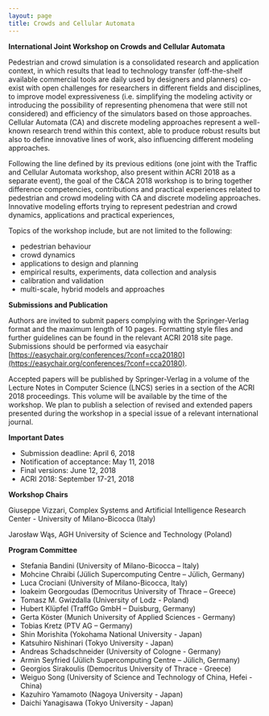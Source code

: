 ```yaml
---
layout: page
title: Crowds and Cellular Automata
---
```


**International Joint Workshop on Crowds and Cellular Automata**

Pedestrian and crowd simulation is a consolidated research and application context, in which results that lead to technology transfer (off-the-shelf available commercial tools are daily used by designers and planners) co-exist with open challenges for researchers in different fields and disciplines, to improve model expressiveness (i.e. simplifying the modeling activity or introducing the possibility of representing phenomena that were still not considered) and efficiency of the simulators based on those approaches. Cellular Automata (CA) and discrete modeling approaches represent a well-known research trend within this context, able to produce robust results but also to define innovative lines of work, also influencing different modeling approaches.

Following the line defined by its previous editions (one joint with the Traffic and Cellular Automata workshop, also present within ACRI 2018 as a separate event), the goal of the C&CA 2018 workshop is to bring together difference competencies, contributions and practical experiences related to pedestrian and crowd modeling with CA and discrete modeling approaches. Innovative modeling efforts trying to represent pedestrian and crowd dynamics, applications and practical experiences, 

Topics of the workshop include, but are not limited to the following:
- pedestrian behaviour
- crowd dynamics
- applications to design and planning
- empirical results, experiments, data collection and analysis
- calibration and validation
- multi-scale, hybrid models and approaches

**Submissions and Publication**

Authors are invited to submit papers complying with the Springer-Verlag format and the maximum length of 10 pages. Formatting style files and further guidelines can be found in the relevant ACRI 2018 site page. Submissions should be performed via easychair [https://easychair.org/conferences/?conf=cca20180](https://easychair.org/conferences/?conf=cca20180).

Accepted papers will be published by Springer-Verlag in a volume of the Lecture Notes in Computer Science (LNCS) series in a section of the ACRI 2018 proceedings. This volume will be available by the time of the workshop. We plan to publish a selection of revised and extended papers presented during the workshop in a special issue of a relevant international journal.


**Important Dates**

- Submission deadline: April 6, 2018
- Notification of acceptance: May 11, 2018 
- Final versions: June 12, 2018
- ACRI 2018: September 17-21, 2018


**Workshop Chairs**

Giuseppe Vizzari, Complex Systems and Artificial Intelligence Research Center - University of Milano-Bicocca (Italy)

Jarosław Wąs, AGH University of Science and Technology (Poland)        


**Program Committee**

- Stefania Bandini (University of Milano-Bicocca – Italy)
- Mohcine Chraibi (Jülich Supercomputing Centre – Jülich, Germany)
- Luca Crociani (University of Milano-Bicocca, Italy)
- Ioakeim Georgoudas (Democritus University of Thrace – Greece)
- Tomasz M. Gwizdalla (University of Lodz - Poland)
- Hubert Klüpfel (TraffGo GmbH – Duisburg, Germany)
- Gerta Köster (Munich University of Applied Sciences - Germany)
- Tobias Kretz (PTV AG – Germany)
- Shin Morishita (Yokohama National University - Japan) 
- Katsuhiro Nishinari (Tokyo University - Japan)
- Andreas Schadschneider (University of Cologne - Germany)
- Armin Seyfried (Jülich Supercomputing Centre – Jülich, Germany)
- Georgios Sirakoulis (Democritus University of Thrace - Greece)
- Weiguo Song (University of Science and Technology of China, Hefei - China)
- Kazuhiro Yamamoto (Nagoya University - Japan)
- Daichi Yanagisawa (Tokyo University - Japan)
